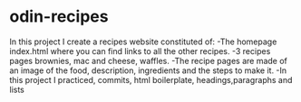 # odin-recipes
In this project I create a recipes website constituted of:
-The homepage index.html where you can find links to all the other recipes.
-3 recipes pages brownies, mac and cheese, waffles.
-The recipe pages are made of an image of the food, description, ingredients and the steps to make it.
-In this project I practiced, commits, html boilerplate, headings,paragraphs and lists